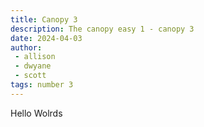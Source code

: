 ```yaml
---
title: Canopy 3
description: The canopy easy 1 - canopy 3
date: 2024-04-03
author: 
 - allison
 - dwyane
 - scott
tags: number 3
---
```


Hello Wolrds
